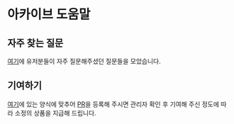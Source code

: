 # 아카이브 도움말

## 자주 찾는 질문

[여기](./faq/index.md)에 유저분들이 자주 질문해주셨던 질문들을 모았습니다.

## 기여하기

[여기](how-to-pr.md)에 있는 양식에 맞추어 [PR](https://github.com/Archive-Discord/archvie-docs/pulls)을 등록해 주시면 관리자 확인 후 기여해 주신 정도에 따라 소정의 상품을 지급해 드립니다.